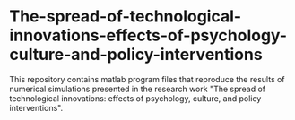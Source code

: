 # The-spread-of-technological-innovations-effects-of-psychology-culture-and-policy-interventions
This repository contains matlab program files that reproduce the results of numerical simulations presented in the research work "The spread of technological innovations: effects of psychology, culture, and policy interventions".
